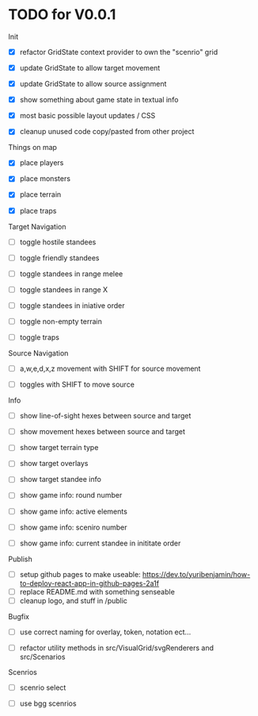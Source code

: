 # TODO for V0.0.1

Init
 - [x] refactor GridState context provider to own the "scenrio" grid
 - [x] update GridState to allow target movement
 - [x] update GridState to allow source assignment
 - [x] show something about game state in textual info
 - [x] most basic possible layout updates / CSS
 - [x] cleanup unused code copy/pasted from other project
 
 
 Things on map
  - [x] place players
  - [x] place monsters
  - [x] place terrain
  - [x] place traps


Target Navigation
  - [ ] toggle hostile standees
  - [ ] toggle friendly standees
  - [ ] toggle standees in range melee
  - [ ] toggle standees in range X
  - [ ] toggle standees in iniative order
  - [ ] toggle non-empty terrain
  - [ ] toggle traps


Source Navigation
  - [ ] a,w,e,d,x,z movement with SHIFT for source movement
  - [ ] toggles with SHIFT to move source


Info
  - [ ] show line-of-sight hexes between source and target
  - [ ] show movement hexes between source and target
  - [ ] show target terrain type
  - [ ] show target overlays
  - [ ] show target standee info
  - [ ] show game info: round number
  - [ ] show game info: active elements
  - [ ] show game info: sceniro number
  - [ ] show game info: current standee in inititate order


Publish
 - [ ] setup github pages to make useable:  https://dev.to/yuribenjamin/how-to-deploy-react-app-in-github-pages-2a1f
 - [ ] replace README.md with something senseable
 - [ ] cleanup logo, and stuff in /public

 Bugfix
 - [ ] use correct naming for overlay, token, notation ect...
 - [ ] refactor utility methods in src/VisualGrid/svgRenderers and src/Scenarios


Scenrios
  - [ ] scenrio select
  - [ ] use bgg scenrios

